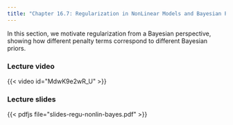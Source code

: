 ```yaml
---
title: "Chapter 16.7: Regularization in NonLinear Models and Bayesian Priors"
---
```

In this section, we motivate regularization from a Bayesian perspective, showing how different penalty terms correspond to different Bayesian priors.

<!--more-->

### Lecture video

{{< video id="MdwK9e2wR_U" >}}

### Lecture slides

{{< pdfjs file="slides-regu-nonlin-bayes.pdf" >}}
